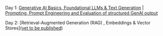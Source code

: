 Day 1: [Generative AI Basics, Foundational LLMs & Text Generation](https://youtu.be/Na3O4Pkbp-U?list=PLqFaTIg4myu_yKJpvF8WE2JfaG5kGuvoE) | [Prompting, Prompt Engineering and Evaluation of structured GenAI output](https://youtu.be/CFtX0ZyLSAY?list=PLqFaTIg4myu_yKJpvF8WE2JfaG5kGuvoE)

Day 2: [Retrieval-Augmented Generation (RAG) , Embeddings & Vector Stores]([yet to be published](https://youtu.be/xCAVsst6WJ8?list=PLqFaTIg4myu_yKJpvF8WE2JfaG5kGuvoE))
